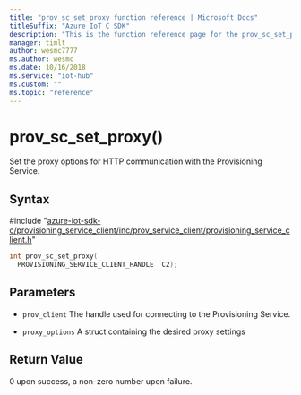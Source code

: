 ```yaml
---                             
title: "prov_sc_set_proxy function reference | Microsoft Docs" 
titleSuffix: "Azure IoT C SDK"            
description: "This is the function reference page for the prov_sc_set_proxy() function in the Azure IoT C SDK. This SDK is used with Azure IoT Hub and Azure IoT Hub Device Provisioning Service"            
manager: timlt                 
author: wesmc7777              
ms.author: wesmc               
ms.date: 10/16/2018                    
ms.service: "iot-hub"             
ms.custom: ""                
ms.topic: "reference"        
---                            
```


# prov_sc_set_proxy()

Set the proxy options for HTTP communication with the Provisioning Service.

## Syntax

\#include "[azure-iot-sdk-c/provisioning_service_client/inc/prov_service_client/provisioning_service_client.h](../provisioning-service-client-h.md)"  
```C
int prov_sc_set_proxy(
  PROVISIONING_SERVICE_CLIENT_HANDLE  C2);
```

## Parameters
* `prov_client` The handle used for connecting to the Provisioning Service. 

* `proxy_options` A struct containing the desired proxy settings

## Return Value
0 upon success, a non-zero number upon failure.


